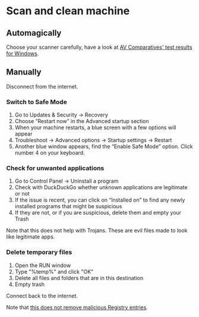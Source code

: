 # Scan and clean machine

## Automagically

Choose your scanner carefully, have a look at [AV Comparatives' test results for Windows](https://www.av-comparatives.org/consumer/test-results/microsoft-windows/).

## Manually

Disconnect from the internet.

### Switch to Safe Mode

1. Go to Updates & Security -> Recovery
2. Choose “Restart now” in the Advanced startup section
3. When your machine restarts, a blue screen with a few options will appear 
4. Troubleshoot -> Advanced options -> Startup settings -> Restart
5. Another blue window appears, find the “Enable Safe Mode” option. Click number 4 on your keyboard.

### Check for unwanted applications

1. Go to Control Panel -> Uninstall a program
2. Check with DuckDuckGo whether unknown applications are legitimate or not
3. If the issue is recent, you can click on “Installed on” to find any newly installed programs that might be suspicious
5. If they are not, or if you are suspicious, delete them and empty your Trash

Note that this does not help with Trojans. These are evil files made to look like legitimate apps.  

### Delete temporary files 

1. Open the RUN window
2. Type "%temp%" and click "OK"
3. Delete all files and folders that are in this destination
4. Empty trash

Connect back to the internet.

Note that [this does not remove malicious Registry entries](clean-registry.md).